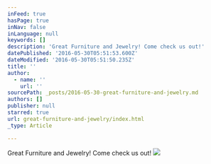```yaml
---
inFeed: true
hasPage: true
inNav: false
inLanguage: null
keywords: []
description: 'Great Furniture and Jewelry! Come check us out!'
datePublished: '2016-05-30T05:51:53.600Z'
dateModified: '2016-05-30T05:51:50.235Z'
title: ''
author:
  - name: ''
    url: ''
sourcePath: _posts/2016-05-30-great-furniture-and-jewelry.md
authors: []
publisher: null
starred: true
url: great-furniture-and-jewelry/index.html
_type: Article

---
```

Great Furniture and Jewelry! Come check us out!
![](https://s3-us-west-2.amazonaws.com/the-grid-img/p/458eb91d742c1fc3a1f870df7a399f89d13812fb.png)